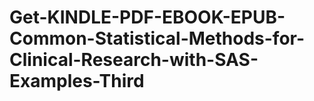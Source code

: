 # Get-KINDLE-PDF-EBOOK-EPUB-Common-Statistical-Methods-for-Clinical-Research-with-SAS-Examples-Third